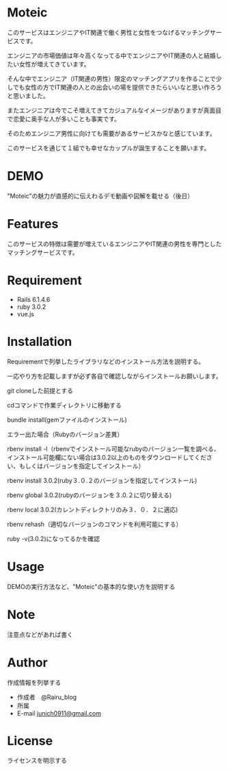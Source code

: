 # Moteic

このサービスはエンジニアやIT関連で働く男性と女性をつなげるマッチングサービスです。

エンジニアの市場価値は年々高くなってる中でエンジニアやIT関連の人と結婚したい女性が増えてきています。

そんな中でエンジニア（IT関連の男性）限定のマッチングアプリを作ることで少しでも女性の方でIT関連の人との出会いの場を提供できたらいいなと思い作ろうと思いました。

またエンジニアは今でこそ増えてきてカジュアルなイメージがありますが真面目で恋愛に奥手な人が多いことも事実です。

そのためエンジニア男性に向けても需要があるサービスかなと感じています。

このサービスを通じて１組でも幸せなカップルが誕生することを願います。

# DEMO

"Moteic"の魅力が直感的に伝えわるデモ動画や図解を載せる（後日）

# Features

このサービスの特徴は需要が増えているエンジニアやIT関連の男性を専門としたマッチングサービスです。


# Requirement

* Rails 6.1.4.6
* ruby 3.0.2
* vue.js

# Installation
Requirementで列挙したライブラリなどのインストール方法を説明する。

一応やり方を記載しますが必ず各自で確認しながらインストールお願いします。

git cloneした前提とする

cdコマンドで作業ディレクトリに移動する

bundle install(gemファイルのインストール)

エラー出た場合（Rubyのバージョン差異）

rbenv install -l（rbenvでインストール可能なrubyのバージョン一覧を調べる、インストール可能欄にない場合は3.0.2以上のものをダウンロードしてください、もしくはバージョンを指定してインストール）

rbenv install 3.0.2(ruby３.０.２のバージョンを指定してインストール)

rbenv global 3.0.2(rubyのバージョンを３.0.２に切り替える)

rbenv local 3.0.2(カレントディレクトリのみ３．０．２に適応)

rbenv rehash（適切なバージョンのコマンドを利用可能にする）

ruby -v(3.0.2)になってるかを確認

# Usage

DEMOの実行方法など、"Moteic"の基本的な使い方を説明する

# Note

注意点などがあれば書く

# Author

作成情報を列挙する

* 作成者　@Rairu_blog
* 所属 
* E-mail junich0911@gmail.com

# License
ライセンスを明示する
